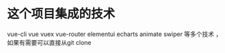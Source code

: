 # 这个项目集成的技术
vue-cli 
vue
vuex
vue-router
elementui
echarts
animate
swiper
等多个技术 ，如果有需要可以直接从git clone 
